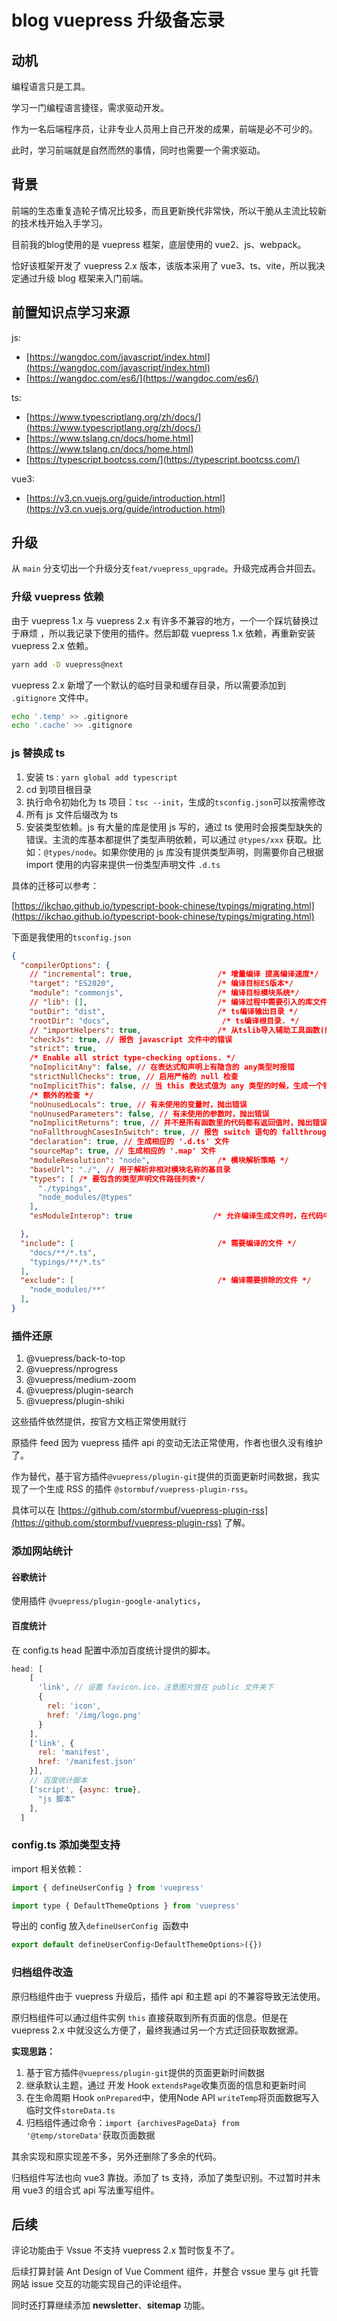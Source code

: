# blog vuepress 升级备忘录

## 动机

编程语言只是工具。

学习一门编程语言捷径，需求驱动开发。

作为一名后端程序员，让非专业人员用上自己开发的成果，前端是必不可少的。

此时，学习前端就是自然而然的事情，同时也需要一个需求驱动。

## 背景

前端的生态重复造轮子情况比较多，而且更新换代非常快，所以干脆从主流比较新的技术栈开始入手学习。

目前我的blog使用的是 vuepress 框架，底层使用的 vue2、js、webpack。

恰好该框架开发了 vuepress 2.x 版本，该版本采用了 vue3、ts、vite，所以我决定通过升级 blog 框架来入门前端。

## 前置知识点学习来源

js:

- [https://wangdoc.com/javascript/index.html](https://wangdoc.com/javascript/index.html)
- [https://wangdoc.com/es6/](https://wangdoc.com/es6/)

ts:

- [https://www.typescriptlang.org/zh/docs/](https://www.typescriptlang.org/zh/docs/)
- [https://www.tslang.cn/docs/home.html](https://www.tslang.cn/docs/home.html)
- [https://typescript.bootcss.com/](https://typescript.bootcss.com/)

vue3:

- [https://v3.cn.vuejs.org/guide/introduction.html](https://v3.cn.vuejs.org/guide/introduction.html)

## 升级

从 `main` 分支切出一个升级分支`feat/vuepress_upgrade`。升级完成再合并回去。

### 升级 vuepress 依赖

由于 vuepress 1.x 与 vuepress 2.x 有许多不兼容的地方，一个一个踩坑替换过于麻烦 ，所以我记录下使用的插件。然后卸载 vuepress 1.x 依赖，再重新安装 vuepress 2.x 依赖。

```bash
yarn add -D vuepress@next
```


vuepress 2.x 新增了一个默认的临时目录和缓存目录，所以需要添加到 `.gitignore` 文件中。

```bash
echo '.temp' >> .gitignore
echo '.cache' >> .gitignore
```


### js 替换成 ts

1. 安装 ts : `yarn global add typescript`
2. cd 到项目根目录
3. 执行命令初始化为 ts 项目：`tsc --init`，生成的`tsconfig.json`可以按需修改
4. 所有 js 文件后缀改为 ts
5. 安装类型依赖。js 有大量的库是使用 js 写的，通过 ts 使用时会报类型缺失的错误。主流的库基本都提供了类型声明依赖，可以通过 `@types/xxx` 获取。比如：`@types/node`。如果你使用的 js 库没有提供类型声明，则需要你自己根据 import 使用的内容来提供一份类型声明文件 `.d.ts`

具体的迁移可以参考：

[https://jkchao.github.io/typescript-book-chinese/typings/migrating.html](https://jkchao.github.io/typescript-book-chinese/typings/migrating.html)

下面是我使用的`tsconfig.json`

```json
{
  "compilerOptions": {
    // "incremental": true,                   /* 增量编译 提高编译速度*/
    "target": "ES2020",                       /* 编译目标ES版本*/
    "module": "commonjs",                     /* 编译目标模块系统*/
    // "lib": [],                             /* 编译过程中需要引入的库文件列表*/
    "outDir": "dist",                         /* ts编译输出目录 */
    "rootDir": "docs",                         /* ts编译根目录. */
    // "importHelpers": true,                 /* 从tslib导入辅助工具函数(如__importDefault)*/
    "checkJs": true, // 报告 javascript 文件中的错误
    "strict": true,
    /* Enable all strict type-checking options. */
    "noImplicitAny": false, // 在表达式和声明上有隐含的 any类型时报错
    "strictNullChecks": true, // 启用严格的 null 检查
    "noImplicitThis": false, // 当 this 表达式值为 any 类型的时候，生成一个错误
    /* 额外的检查 */
    "noUnusedLocals": true, // 有未使用的变量时，抛出错误
    "noUnusedParameters": false, // 有未使用的参数时，抛出错误
    "noImplicitReturns": true, // 并不是所有函数里的代码都有返回值时，抛出错误
    "noFallthroughCasesInSwitch": true, // 报告 switch 语句的 fallthrough 错误。（即，不允许 switch 的 case 语句贯穿）
    "declaration": true, // 生成相应的 '.d.ts' 文件
    "sourceMap": true, // 生成相应的 '.map' 文件
    "moduleResolution": "node",               /* 模块解析策略 */
    "baseUrl": "./", // 用于解析非相对模块名称的基目录
    "types": [ /* 要包含的类型声明文件路径列表*/
      "./typings",
      "node_modules/@types"
    ],                     
    "esModuleInterop": true                  /* 允许编译生成文件时，在代码中注入工具类(__importDefault、__importStar)对ESM与commonjs混用情况做兼容处理*/

  },
  "include": [                                /* 需要编译的文件 */
    "docs/**/*.ts",
    "typings/**/*.ts"
  ],
  "exclude": [                                /* 编译需要排除的文件 */
    "node_modules/**"
  ],
}
```


### 插件还原

1. @vuepress/back-to-top
2. @vuepress/nprogress
3. @vuepress/medium-zoom
4. @vuepress/plugin-search
5. @vuepress/plugin-shiki

这些插件依然提供，按官方文档正常使用就行



原插件 feed 因为 vuepress 插件 api 的变动无法正常使用，作者也很久没有维护了。

作为替代，基于官方插件`@vuepress/plugin-git`提供的页面更新时间数据，我实现了一个生成 RSS 的插件 `@stormbuf/vuepress-plugin-rss`。

具体可以在 [https://github.com/stormbuf/vuepress-plugin-rss](https://github.com/stormbuf/vuepress-plugin-rss) 了解。

### 添加网站统计

#### 谷歌统计

使用插件 `@vuepress/plugin-google-analytics`，

#### 百度统计

在 config.ts head 配置中添加百度统计提供的脚本。

```javascript
head: [
    [
      'link', // 设置 favicon.ico，注意图片放在 public 文件夹下
      {
        rel: 'icon',
        href: '/img/logo.png'
      }
    ],
    ['link', {
      rel: 'manifest',
      href: '/manifest.json'
    }],
    // 百度统计脚本
    ['script', {async: true},
      "js 脚本"
    ],
  ]
```


### config.ts 添加类型支持

import 相关依赖：

```javascript
import { defineUserConfig } from 'vuepress'

import type { DefaultThemeOptions } from 'vuepress'
```


导出的 config 放入`defineUserConfig `函数中

```javascript
export default defineUserConfig<DefaultThemeOptions>({})
```


### 归档组件改造

原归档组件由于 vuepress 升级后，插件 api 和主题 api 的不兼容导致无法使用。

原归档组件可以通过组件实例 `this` 直接获取到所有页面的信息。但是在 vuepress 2.x 中就没这么方便了，最终我通过另一个方式迂回获取数据源。

**实现思路：**

1. 基于官方插件`@vuepress/plugin-git`提供的页面更新时间数据
2. 继承默认主题，通过 开发 Hook `extendsPage`收集页面的信息和更新时间
3. 在生命周期 Hook `onPrepared`中，使用Node API `writeTemp`将页面数据写入临时文件`storeData.ts`
4. 归档组件通过命令：`import {archivesPageData} from '@temp/storeData'`获取页面数据

其余实现和原实现差不多，另外还删除了多余的代码。



归档组件写法也向 vue3 靠拢。添加了 ts 支持，添加了类型识别。不过暂时并未用 vue3 的组合式 api 写法重写组件。



## 后续

评论功能由于 Vssue 不支持 vuepress 2.x 暂时恢复不了。

后续打算封装 Ant Design of Vue Comment 组件，并整合 vssue 里与 git 托管网站 issue 交互的功能实现自己的评论组件。

同时还打算继续添加 **newsletter**、**sitemap** 功能。

